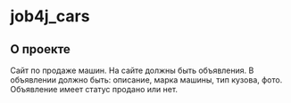 # job4j_cars

## О проекте

Cайт по продаже машин.
На сайте должны быть объявления. В объявлении должно быть: описание, марка машины, тип кузова, фото.
Объявление имеет статус продано или нет.

